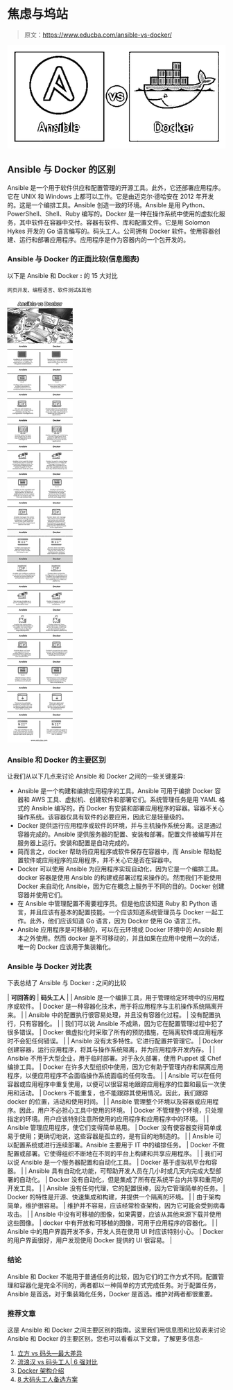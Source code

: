 # 焦虑与坞站

> 原文：<https://www.educba.com/ansible-vs-docker/>

![Ansible-vs-Docker](img/3e27df8da1cc4828ede352c9e51827cd.png)



## Ansible 与 Docker 的区别

Ansible 是一个用于软件供应和配置管理的开源工具。此外，它还部署应用程序。它在 UNIX 和 Windows 上都可以工作。它是由迈克尔·德哈安在 2012 年开发的。这是一个编排工具。Ansible 创造一致的环境。Ansible 是用 Python、PowerShell、Shell、Ruby 编写的。Docker 是一种在操作系统中使用的虚拟化服务，其中软件在容器中交付。容器有软件、库和配置文件。它是用 Solomon Hykes 开发的 Go 语言编写的。码头工人。公司拥有 Docker 软件。使用容器创建、运行和部署应用程序。应用程序是作为容器内的一个包开发的。

### Ansible 与 Docker 的正面比较(信息图表)

以下是 Ansible 和 Docker **:** 的 15 大对比

<small>网页开发、编程语言、软件测试&其他</small>

![Ansible-vs-Docker-info](img/d90579ab2b45530a2023cfd9d38a0833.png)



### Ansible 和 Docker 的主要区别

让我们从以下几点来讨论 Ansible 和 Docker 之间的一些关键差异:

*   Ansible 是一个构建和编排应用程序的工具。Ansible 可用于编排 Docker 容器和 AWS 工具、虚拟机、创建软件和部署它们。系统管理任务是用 YAML 格式的 Ansible 编写的。而 Docker 有安装和部署应用程序的容器。容器不关心操作系统。该容器仅具有软件的必要应用，因此它是轻量级的。
*   Docker 提供运行应用程序或软件的环境，并与主机操作系统分离。这是通过容器完成的。Ansible 提供服务器的配置、安装和部署。配置文件被编写并在服务器上运行。安装和配置是自动完成的。
*   简而言之，docker 帮助将应用程序或软件保存在容器中，而 Ansible 帮助配置软件或应用程序的应用程序，并不关心它是否在容器中。
*   Docker 可以使用 Ansible 为应用程序实现自动化，因为它是一个编排工具。docker 容器是使用 Ansible 的构建或部署过程来操作的。然而我们不能使用 Docker 来自动化 Ansible，因为它在概念上服务于不同的目的。Docker 创建容器并使用它们。
*   在 Ansible 中管理配置不需要程序员。但是他应该知道 Ruby 和 Python 语言，并且应该有基本的配置技能。一个应该知道系统管理员与 Docker 一起工作。此外，他们应该知道 Go 语言，因为 Docker 使用 Go 语言工作。
*   Ansible 应用程序是可移植的，可以在云环境或 Docker 环境中的 Ansible 剧本之外使用。然而 docker 是不可移动的，并且如果在应用中使用一次的话，唯一的 Docker 应该用于集装箱化。

### Ansible 与 Docker 对比表

下表总结了 Ansible 与 Docker **:** 之间的比较

| **可回答的** | **码头工人** |
| Ansible 是一个编排工具，用于管理给定环境中的应用程序或软件。 | Docker 是一种容器化技术，用于将应用程序与主机操作系统隔离开来。 |
| Ansible 中的配置执行很容易处理，并且没有容器化过程。 | 没有配置执行，只有容器化。 |
| 我们可以说 Ansible 不成熟，因为它在配置管理过程中犯了很多错误。 | Docker 做虚拟化时采取了所有的预防措施，在隔离软件或应用程序时不会犯任何错误。 |
| Ansible 没有太多特性。它进行配置并管理它。 | Docker 创建容器，运行应用程序，将其与操作系统隔离，并为应用程序开发内存。 |
| Ansible 不用于大型企业，用于临时部署。对于永久部署，使用 Puppet 或 Chef 编排工具。 | Docker 在许多大型组织中使用，因为它有助于管理内存和隔离应用程序，以便应用程序不会面临操作系统面临的任何攻击。 |
| Ansible 可以在任何容器或应用程序中重复使用，以便可以很容易地跟踪应用程序的位置和最后一次使用和活动。 | Dockers 不能重复，也不能跟踪其使用情况。因此，我们跟踪 docker 的位置，活动和使用时间。 |
| Ansible 管理整个环境以及容器或应用程序。因此，用户不必担心工具中使用的环境。 | Docker 不管理整个环境，只处理指定的环境。用户应该特别注意所使用的应用程序和应用程序中的环境。 |
| Ansible 管理应用程序，使它们变得简单易用。 | Docker 没有使容器变得简单或易于使用；更确切地说，这些容器是孤立的，是有目的地制造的。 |
| Ansible 可以配置系统或进行连续部署。Ansible 主要用于 IT 中的编排任务。 | Docker 不做配置或部署。它使得组织不断地在不同的平台上构建和共享应用程序。 |
| 我们可以说 Ansible 是一个服务器配置和自动化工具。 | Docker 基于虚拟机平台和容器。 |
| Ansible 具有自动化功能，可帮助开发人员在几小时或几天内完成大型部署的自动化。 | Docker 没有自动化，但是集成了所有在系统平台内共享和重用的开发工具。 |
| Ansible 没有任何代理，它的配置很棒，因为它管理简单的任务。 | Docker 的特性是开源、快速集成和构建，并提供一个隔离的环境。 |
| 由于架构简单，维护很容易。 | 维护并不容易，应该经常检查架构，因为它可能会受到病毒攻击。 |
| Ansible 中没有可移植的图像，如果需要，应该从其他来源下载并使用这些图像。 | docker 中有开放和可移植的图像，可用于应用程序的容器化。 |
| Ansible 中的用户界面开发不多，开发人员在使用 UI 时应该特别小心。 | Docker 的用户界面很好，用户发现使用 Docker 提供的 UI 很容易。 |

### 结论

Ansible 和 Docker 不能用于普通任务的比较，因为它们的工作方式不同。配置管理和容器化是完全不同的，两者都以一种简单的方式完成任务。对于配置任务，Ansible 是首选，对于集装箱化任务，Docker 是首选。维护对两者都很重要。

### 推荐文章

这是 Ansible 和 Docker 之间主要区别的指南。这里我们用信息图和比较表来讨论 Ansible 和 Docker 的主要区别。您也可以看看以下文章，了解更多信息–

1.  [立方 vs 码头—最大差异](https://www.educba.com/kubernetes-vs-docker/)
2.  [流浪汉 vs 码头工人| 6 强对比](https://www.educba.com/vagrant-vs-docker/)
3.  [Docker 架构介绍](https://www.educba.com/docker-architecture/)
4.  [8 大码头工人备选方案](https://www.educba.com/docker-alternatives/)





